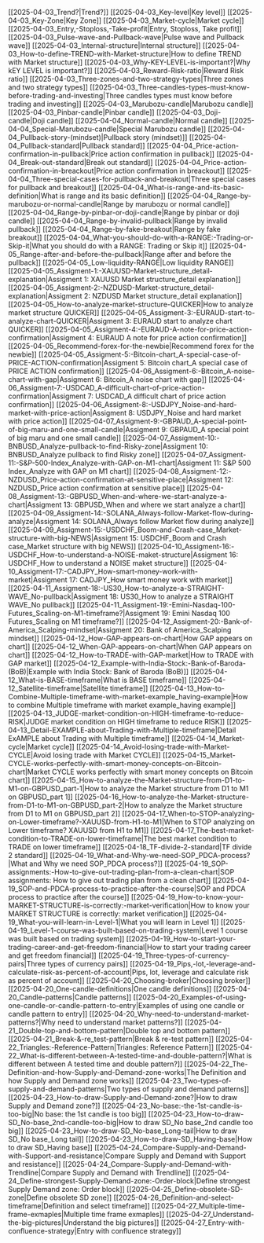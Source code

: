 [[2025-04-03_Trend?|Trend?]]
[[2025-04-03_Key-level|Key level]]
[[2025-04-03_Key-Zone|Key Zone]]
[[2025-04-03_Market-cycle|Market cycle]]
[[2025-04-03_Entry,-Stoploss,-Take-profit|Entry, Stoploss, Take profit]]
[[2025-04-03_Pulse-wave-and-Pullback-wave|Pulse wave and Pullback wave]]
[[2025-04-03_Internal-structure|Internal structure]]
[[2025-04-03_How-to-define-TREND-with-Market-structure|How to define TREND with Market structure]]
[[2025-04-03_Why-KEY-LEVEL-is-important?|Why kEY LEVEL is important?]]
[[2025-04-03_Reward-Risk-ratio|Reward Risk ratio]]
[[2025-04-03_Three-zones-and-two-strategy-types|Three zones and two strategy types]]
[[2025-04-03_Three-candles-types-must-know-before-trading-and-investing|Three candles types must know before trading and investing]]
[[2025-04-03_Marubozu-candle|Marubozu candle]]
[[2025-04-03_Pinbar-candle|Pinbar candle]]
[[2025-04-03_Doji-candle|Doji candle]]
[[2025-04-04_Normal-candle|Normal candle]]
[[2025-04-04_Special-Marubozu-candle|Special Marubozu candle]]
[[2025-04-04_Pullback-story-(mindset)|Pullback story (mindset)]]
[[2025-04-04_Pullback-standard|Pullback standard]]
[[2025-04-04_Price-action-confirmation-in-pullback|Price action confirmation in pullback]]
[[2025-04-04_Break-out-standard|Break out standard]]
[[2025-04-04_Price-action-confirmation-in-breackout|Price action confirmation in breackout]]
[[2025-04-04_Three-special-cases-for-pullback-and-breakout|Three special cases for pullback and breakout]]
[[2025-04-04_What-is-range-and-its-basic-definition|What is range and its basic definition]]
[[2025-04-04_Range-by-marubozu-or-normal-candle|Range by marubozu or normal candle]]
[[2025-04-04_Range-by-pinbar-or-doji-candle|Range by pinbar or doji candle]]
[[2025-04-04_Range-by-invalid-pullback|Range by invalid pullback]]
[[2025-04-04_Range-by-fake-breakout|Range by fake breakout]]
[[2025-04-04_What-you-should-do-with-a-RANGE:-Trading-or-Skip-it|What you should do with a RANGE: Trading or Skip it]]
[[2025-04-05_Range-after-and-before-the-pullback|Range after and before the pullback]]
[[2025-04-05_Low-liquidity-RANGE|Low liquidity RANGE]]
[[2025-04-05_Assigment-1:-XAUUSD-Market-structure_detail-explanation|Assigment 1: XAUUSD Market structure_detail explanation]]
[[2025-04-05_Assigment-2:-NZDUSD-Market-structure_detail-explanation|Assigment 2: NZDUSD Market structure_detail explanation]]
[[2025-04-05_How-to-analyze-market-structure-QUICKER|How to analyze market structure QUICKER]]
[[2025-04-05_Assigment-3:-EURAUD-start-to-analyze-chart-QUICKER|Assigment 3: EURAUD start to analyze chart QUICKER]]
[[2025-04-05_Assigment-4:-EURAUD-A-note-for-price-action-confirmation|Assigment 4: EURAUD A note for price action confirmation]]
[[2025-04-05_Recommend-forex-for-the-newbie|Recommend forex for the newbie]]
[[2025-04-05_Assigment-5:-Bitcoin-chart_A-special-case-of-PRICE-ACTION-confirmation|Assigment 5: Bitcoin chart_A special case of PRICE ACTION confirmation]]
[[2025-04-06_Assigment-6:-Bitcoin_A-noise-chart-with-gap|Assigment 6: Bitcoin_A noise chart with gap]]
[[2025-04-06_Assigment-7:-USDCAD_A-difficult-chart-of-price-action-confirmation|Assigment 7: USDCAD_A difficult chart of price action confirmation]]
[[2025-04-06_Assigment-8:-USDJPY_Noise-and-hard-market-with-price-action|Assigment 8: USDJPY_Noise and hard market with price action]]
[[2025-04-07_Assigment-9:-GBPAUD_A-special-point-of-big-maru-and-one-small-candle|Assigment 9: GBPAUD_A special point of big maru and one small candle]]
[[2025-04-07_Assigment-10:-BNBUSD_Analyze-pullback-to-find-Risky-zone|Assigment 10: BNBUSD_Analyze pullback to find Risky zone]]
[[2025-04-07_Assigment-11:-S&P-500-Index_Analyze-with-GAP-on-M1-chart|Assigment 11: S&P 500 Index_Analyze with GAP on M1 chart]]
[[2025-04-08_Assigment-12:-NZDUSD_Price-action-confirmation-at-sensitive-place|Assigment 12: NZDUSD_Price action confirmation at sensitive place]]
[[2025-04-08_Assigment-13:-GBPUSD_When-and-where-we-start-analyze-a-chart|Assigment 13: GBPUSD_When and where we start analyze a chart]]
[[2025-04-09_Assigment-14:-SOLANA_Always-follow-Market-flow-during-analyze|Assigment 14: SOLANA_Always follow Market flow during analyze]]
[[2025-04-09_Assigment-15:-USDCHF_Boom-and-Crash-case_Market-structure-with-big-NEWS|Assigment 15: USDCHF_Boom and Crash case_Market structure with big NEWS]]
[[2025-04-10_Assigment-16:-USDCHF_How-to-understand-a-NOISE-maket-structure|Assigment 16: USDCHF_How to understand a NOISE maket structure]]
[[2025-04-10_Assigment-17:-CADJPY_How-smart-money-work-with-market|Assigment 17: CADJPY_How smart money work with market]]
[[2025-04-11_Assigment-18:-US30_How-to-analyze-a-STRAIGHT-WAVE_No-pullback|Assigment 18: US30_How to analyze a STRAIGHT WAVE_No pullback]]
[[2025-04-11_Assigment-19:-Emini-Nasdaq-100-Futures_Scaling-on-M1-timeframe?|Assigment 19: Emini Nasdaq 100 Futures_Scaling on M1 timeframe?]]
[[2025-04-12_Assigment-20:-Bank-of-America_Scalping-mindset|Assigment 20: Bank of America_Scalping mindset]]
[[2025-04-12_How-GAP-appears-on-chart|How GAP appears on chart]]
[[2025-04-12_When-GAP-appears-on-chart|When GAP appears on chart]]
[[2025-04-12_How-to-TRADE-with-GAP-market|How to TRADE with GAP market]]
[[2025-04-12_Example-with-India-Stock:-Bank-of-Baroda-(BoB)|Example with India Stock: Bank of Baroda (BoB)]]
[[2025-04-12_What-is-BASE-timeframe|What is BASE timeframe]]
[[2025-04-12_Satellite-timeframe|Satellite timeframe]]
[[2025-04-13_How-to-Combine-Multiple-timeframe-with-market-example_having-example|How to combine Multiple timeframe with market example_having example]]
[[2025-04-13_JUDGE-market-condition-on-HIGH-timeframe-to-reduce-RISK|JUDGE market condition on HIGH timeframe to reduce RISK]]
[[2025-04-13_Detail-EXAMPLE-about-Trading-with-Multiple-timeframe|Detail ExAMPLE about Trading with Multiple timeframe]]
[[2025-04-14_Market-cycle|Market cycle]]
[[2025-04-14_Avoid-losing-trade-with-Market-CYCLE|Avoid losing trade with Market CYCLE]]
[[2025-04-15_Market-CYCLE-works-perfectly-with-smart-money-concepts-on-Bitcoin-chart|Market CYCLE works perfectly with smart money concepts on Bitcoin chart]]
[[2025-04-15_How-to-analyze-the-Market-structure-from-D1-to-M1-on-GBPUSD_part-1|How to analyze the Market structure from D1 to M1 on GBPUSD_part 1]]
[[2025-04-16_How-to-analyze-the-Market-structure-from-D1-to-M1-on-GBPUSD_part-2|How to analyze the Market structure from D1 to M1 on GBPUSD_part 2]]
[[2025-04-17_When-to-STOP-analyzing-on-Lower-timeframe?-XAUUSD-from-H1-to-M1|When to STOP analyzing on Lower timeframe? XAUUSD from H1 to M1]]
[[2025-04-17_The-best-market-condition-to-TRADE-on-lower-timeframe|The best market condition to TRADE on lower timeframe]]
[[2025-04-18_TF-divide-2-standard|TF divide 2 standard]]
[[2025-04-19_What-and-Why-we-need-SOP_PDCA-process?|What and Why we need SOP_PDCA process?]]
[[2025-04-19_SOP-assignments:-How-to-give-out-trading-plan-from-a-clean-chart|SOP assignments: How to give out trading plan from a clean chart]]
[[2025-04-19_SOP-and-PDCA-process-to-practice-after-the-course|SOP and PDCA process to practice after the course]]
[[2025-04-19_How-to-know-your-MARKET-STRUCTURE-is-correctly:-market-verification|How to know your MARKET STRUCTURE is correctly: market verification]]
[[2025-04-19_What-you-will-learn-in-Level-1|What you will learn in Level 1]]
[[2025-04-19_Level-1-course-was-built-based-on-trading-system|Level 1 course was built based on trading system]]
[[2025-04-19_How-to-start-your-trading-career-and-get-freedom-financial|How to start your trading career and get freedom financial]]
[[2025-04-19_Three-types-of-currency-pairs|Three types of currency pairs]]
[[2025-04-19_Pips,-lot,-leverage-and-calculate-risk-as-percent-of-account|Pips, lot, leverage and calculate risk as percent of account]]
[[2025-04-20_Choosing-broker|Choosing broker]]
[[2025-04-20_One-candle-definitions|One candle definitions]]
[[2025-04-20_Candle-patterns|Candle patterns]]
[[2025-04-20_Examples-of-using-one-candle-or-candle-pattern-to-entry|Examples of using one candle or candle pattern to entry]]
[[2025-04-20_Why-need-to-understand-market-patterns?|Why need to understand market patterns?]]
[[2025-04-21_Double-top-and-bottom-pattern|Double top and bottom pattern]]
[[2025-04-21_Break-&-re_test-pattern|Break & re-test pattern]]
[[2025-04-22_Triangles:-Reference-Pattern|Triangles: Reference Pattern]]
[[2025-04-22_What-is-different-between-A-tested-time-and-double-pattern?|What is different between A tested time and double pattern?]]
[[2025-04-22_The-Definition-and-how-Supply-and-Demand-zone-works|The Definition and how Supply and Demand zone works]]
[[2025-04-23_Two-types-of-supply-and-demand-patterns|Two types of supply and demand patterns]]
[[2025-04-23_How-to-draw-Supply-and-Demand-zone?|How to draw Supply and Demand zone?]]
[[2025-04-23_No-base:-the-1st-candle-is-too-big|No base: the 1st candle is too big]]
[[2025-04-23_How-to-draw-SD_No-base_2nd-candle-too-big|How to draw SD_No base_2nd candle too big]]
[[2025-04-23_How-to-draw-SD_No-base_Long-tail|How to draw SD_No base_Long tail]]
[[2025-04-23_How-to-draw-SD_Having-base|How to draw SD_Having base]]
[[2025-04-24_Compare-Supply-and-Demand-with-Support-and-resistance|Compare Supply and Demand with Support and resistance]]
[[2025-04-24_Compare-Supply-and-Demand-with-Trendline|Compare Supply and Demand with Trendline]]
[[2025-04-24_Define-strongest-Supply-Demand-zone:-Order-block|Define strongest Supply Demand zone: Order block]]
[[2025-04-25_Define-obsolete-SD-zone|Define obsolete SD zone]]
[[2025-04-26_Definition-and-select-timeframe|Definition and select timeframe]]
[[2025-04-27_Multiple-time-frame-exmaples|Multiple time frame exmaples]]
[[2025-04-27_Understand-the-big-pictures|Understand the big pictures]]
[[2025-04-27_Entry-with-confluence-strategy|Entry with confluence strategy]]
